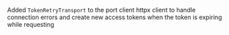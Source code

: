 Added `TokenRetryTransport` to the port client httpx client to handle connection errors and create new access tokens when the token is expiring while requesting